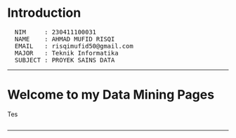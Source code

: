 # Introduction

<pre>
  NIM     : 230411100031
  NAME    : AHMAD MUFID RISQI
  EMAIL   : risqimufid50@gmail.com
  MAJOR   : Teknik Informatika
  SUBJECT : PROYEK SAINS DATA
</pre>

---

# Welcome to my Data Mining Pages

Tes

```{tableofcontents}
```

---